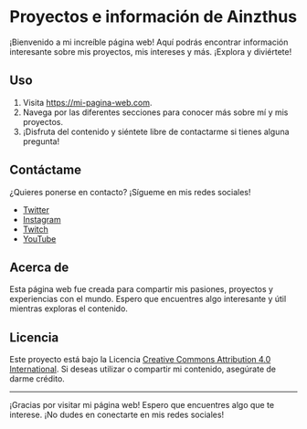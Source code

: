 <!DOCTYPE html>
<html lang="es">
<head>
  <meta charset="UTF-8">
  <meta name="viewport" content="width=device-width, initial-scale=1.0">
  
  <!-- Enlace a FontAwesome para los íconos -->
  <link rel="stylesheet" href="https://kit.fontawesome.com/bbd0f66390.js" crossorigin="anonymous">

  <!-- Tu hoja de estilos personalizada o cualquier otro enlace necesario -->
</head>
<body>
  <!-- Contenido de la página web -->
  <h1>Proyectos e información de Ainzthus</h1>
  
  <p>¡Bienvenido a mi increíble página web! Aquí podrás encontrar información interesante sobre mis proyectos, mis intereses y más. ¡Explora y diviértete!</p>

  <h2>Uso</h2>
  <ol>
    <li>Visita <a href="https://ainzthus.github.io/-gg/">https://mi-pagina-web.com</a>.</li>
    <li>Navega por las diferentes secciones para conocer más sobre mí y mis proyectos.</li>
    <li>¡Disfruta del contenido y siéntete libre de contactarme si tienes alguna pregunta!</li>
  </ol>

  <h2>Contáctame</h2>
  <p>¿Quieres ponerse en contacto? ¡Sígueme en mis redes sociales!</p>
  <ul>
    <li><a href="https://twitter.com/mi_usuario"><i class="fab fa-twitter"></i> Twitter</a></li>
    <li><a href="https://instagram.com/mi_usuario"><i class="fab fa-instagram"></i> Instagram</a></li>
    <!-- Agrega el enlace a Twitch -->
    <li><a href="https://twitch.tv/mi_usuario"><i class="fab fa-twitch"></i> Twitch</a></li>
    <!-- Agrega el enlace a YouTube -->
    <li><a href="https://youtube.com/c/mi_usuario"><i class="fab fa-youtube"></i> YouTube</a></li>
  </ul>
  <h2>Acerca de</h2>
  <p>Esta página web fue creada para compartir mis pasiones, proyectos y experiencias con el mundo. Espero que encuentres algo interesante y útil mientras exploras el contenido.</p>

  <h2>Licencia</h2>
  <p>Este proyecto está bajo la Licencia <a href="https://creativecommons.org/licenses/by/4.0/">Creative Commons Attribution 4.0 International</a>. Si deseas utilizar o compartir mi contenido, asegúrate de darme crédito.</p>

  <hr>

  <p>¡Gracias por visitar mi página web! Espero que encuentres algo que te interese. ¡No dudes en conectarte en mis redes sociales!</p>
</body>
</html>
